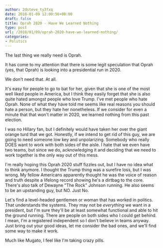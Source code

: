 ```yaml
---
author: 2dsteve_ty3fxq
date: 2018-01-09 12:00:56+00:00
draft: false
title: Oprah 2020 - Have We Learned Nothing
type: post
url: /2018/01/09/oprah-2020-have-we-learned-nothing/
categories:
- Politics
---
```


The last thing we really need is Oprah.

It has come to my attention that there is some legit speculation that Oprah (yes, that Oprah) is looking into a presidential run in 2020.

We don't need that. At all.

It's easy for people to go to bat for her, given that she is one of the most well liked people in America, but I think they easily forget that she is also quite hated amongst people who love Trump. I've met people who hate Oprah. None of what they have told me seems like real reasons you should hate a person, but they hate her nonetheless. If we consider for even a minute that that won't matter in 2020, we learned nothing from this past election.

I was no Hillary fan, but I definitely would have taken her over the giant orange turd that we got. Honestly, if we intend to get rid of this guy, we are going to need someone low key and unpolarizing. Somebody who really DOES want to work with both sides of the aisle. I hate that we even have two teams, but since we do, acknowledging it and deciding that we need to work together is the only way out of this mess.

I'm really hoping this Oprah 2020 stuff fizzles out, but I have no idea what to think anymore. I thought the Trump thing was a surefire loss, but I was wrong. My fellow Americans apparently thought he was the voice of reason and truth despite a lifelong record showing he's a dirtbag to the core. There's also talk of Dewayne "The Rock" Johnson running. He also seems to be an upstanding guy, but NO. Just No.

Let's find a level-headed gentlemen or woman that has worked in politics. That understands the systems. They may not be _everything_ we want in a president, but I'm sure they'll be at least somewhat functional and able to hit the ground running. There are people on both sides who I could get behind. I mean, I'm a registered independent so I don't believe in teams anyway. Just bring out your good ideas, let me consider the bad ones, and we'll find some way to make it work.

Much like Mugato, I feel like I'm taking crazy pills.

